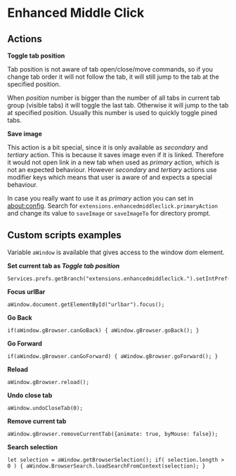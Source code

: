 Enhanced Middle Click
=====================


## Actions

**Toggle tab position**

Tab position is not aware of tab open/close/move commands, so if you change tab order it will not follow the tab, it will still jump to the tab at the specified position.

When *position* number is bigger than the number of all tabs in current tab group (visible tabs) it will toggle the last tab. Otherwise it will jump to the tab at specified position. Usually this number is used to quickly toggle pined tabs.


**Save image**

This action is a bit special, since it is only available as *secondary* and *tertiary* action. This is because it saves image even if it is linked. Therefore it would not open link in a new tab when used as *primary* action, which is not an expected behaviour. However *secondary* and *tertiary* actions use modifier keys which means that user is aware of and expects a special behaviour.

In case you really want to use it as *primary* action you can set in [about:config](about:config). Search for `extensions.enhancedmiddleclick.primaryAction` and change its value to `saveImage` or `saveImageTo` for directory prompt.



## Custom scripts examples

Variable `aWindow` is available that gives access to the window dom element.

**Set current tab as *Toggle tab position***
```
Services.prefs.getBranch("extensions.enhancedmiddleclick.").setIntPref("favTabPosition",aWindow.gBrowser.visibleTabs.indexOf(aWindow.gBrowser.tabContainer.selectedItem));
```

**Focus urlBar**
```
aWindow.document.getElementById("urlbar").focus();
```

**Go Back**
```
if(aWindow.gBrowser.canGoBack) { aWindow.gBrowser.goBack(); }
```

**Go Forward**
```
if(aWindow.gBrowser.canGoForward) { aWindow.gBrowser.goForward(); }
```

**Reload**
```
aWindow.gBrowser.reload();
```

**Undo close tab**
```
aWindow.undoCloseTab(0);
```

**Remove current tab**
```
aWindow.gBrowser.removeCurrentTab({animate: true, byMouse: false});
```

**Search selection**
```
let selection = aWindow.getBrowserSelection(); if( selection.length > 0 ) { aWindow.BrowserSearch.loadSearchFromContext(selection); }
```
